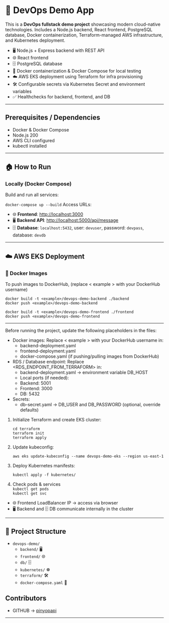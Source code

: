 # 🚀 DevOps Demo App

This is a **DevOps fullstack demo project** showcasing modern cloud-native technologies.
Includes a Node.js backend, React frontend, PostgreSQL database, Docker containerization, Terraform-managed AWS infrastructure, and Kubernetes deployment.

- 🖥️ Node.js + Express backend with REST API
- 🌐 React frontend
- 🗄️ PostgreSQL database
- 🐳 Docker containerization & Docker Compose for local testing
- ☁️ AWS EKS deployment using Terraform for infra provisioning
- 🛠️ Configurable secrets via Kubernetes Secret and environment variables
- ✅ Healthchecks for backend, frontend, and DB

---

## **Prerequisites / Dependencies**

- Docker & Docker Compose
- Node.js 200
- AWS CLI configured
- kubectl installed

---

## 🏠 How to Run

### Locally (Docker Compose)
Build and run all services:

`docker-compose up --build`
Access URLs:
- 🌐 **Frontend**: [http://localhost:3000](http://localhost:3000)  
- 🖥️ **Backend API**: [http://localhost:5000/api/message](http://localhost:5000/api/message)  
- 🗄️ **Database**: `localhost:5432`, user: `devuser`, password: `devpass`, database: `devdb`  

---

## ☁️ AWS EKS Deployment
### 🐳 Docker Images

To push images to DockerHub, (replace < example > with your DockerHub username)

`docker build -t <example>/devops-demo-backend ./backend`  
`docker push <example>/devops-demo-backend`  

`docker build -t <example>/devops-demo-frontend ./frontend`  
`docker push <example>/devops-demo-frontend` 

---
Before running the project, update the following placeholders in the files:
- Docker images: Replace < example > with your DockerHub username in:
  - backend-deployment.yaml
  - frontend-deployment.yaml
  - docker-compose.yaml (if pushing/pulling images from DockerHub)
- RDS / Database endpoint: Replace <RDS_ENDPOINT_FROM_TERRAFORM> in:
  - backend-deployment.yaml → environment variable DB_HOST
  - Local ports (if needed):
  - Backend: 5001 
  - Frontend: 3000
  - DB: 5432
- Secrets:
  - db-secret.yaml → DB_USER and DB_PASSWORD (optional, override defaults)

1. Initialize Terraform and create EKS cluster:

    `cd terraform`  
    `terraform init`  
    `terraform apply`

2. Update kubeconfig:

    `aws eks update-kubeconfig --name devops-demo-eks --region us-east-1`

3. Deploy Kubernetes manifests:

    `kubectl apply -f kubernetes/`

4. Check pods & services  
    `kubectl get pods`  
    `kubectl get svc`

- 🌐 Frontend LoadBalancer IP → access via browser  
- 🖥️ Backend and 🗄️ DB communicate internally in the cluster  

---

## 📁 Project Structure

- `devops-demo/`  
  - `backend/` 🖥️  
  - `frontend/` 🌐  
  - `db/` 🗄️  
  - `kubernetes/` ☸️  
  - `terraform/` 🛠️  
  - `docker-compose.yaml` 🐳  

## Contributors
 - GITHUB -> [pinyopapi](https://github.com/pinyopapi)
---